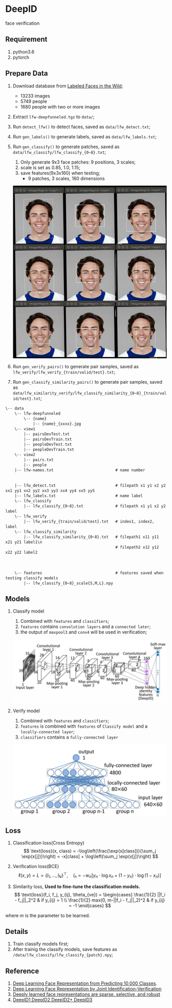 # DeepID
face verification

## Requirement
1. python3.6
2. pytorch

## Prepare Data
1. Download database from [Labeled Faces in the Wild](http://vis-www.cs.umass.edu/lfw/index.html);
    - 13233 images
    - 5749 people
    - 1680 people with two or more images
2. Extract `lfw-deepfunneled.tgz` to `data/`;
3. Run `detect_lfw()` to detect faces, saved as `data/lfw_detect.txt`;
4. Run `gen_labels()` to generate labels, saved as `data/lfw_labels.txt`;
5. Run `gen_classify()` to generate patches, saved as `data/lfw_classify/lfw_classify_{0~8}.txt`;
    1. Only generate 9x3 face patches: 9 positions, 3 scales;
    2. scale is set as 0.85, 1.0, 1.15;
    3. save features(9x3x160) when testing;
        - 9 patches, 3 scales, 160 dimensions 

    ![patches](/images/patches.png)

6. Run `gen_verify_pairs()` to generate pair samples, saved as `lfw_verify/lfw_verify_{train/valid/test}.txt`;
7. Run `gen_classify_similarity_pairs()` to generate pair samples, saved as `data/lfw_similarity_verify/lfw_classify_similarity_{0~8}_{train/valid/test}.txt`;

```
\-- data
    \-- lfw-deepfunneled
        \-- {name}
            |-- {name}_{xxxx}.jpg
    \-- view1
        |-- pairsDevTest.txt
        |-- pairsDevTrain.txt
        |-- peopleDevTest.txt
        |-- peopleDevTrain.txt
    \-- view2
        |-- pairs.txt
        |-- people
    |-- lfw-names.txt                           # name number


    |-- lfw_detect.txt                          # filepath x1 y1 x2 y2 xx1 yy1 xx2 yy2 xx3 yy3 xx4 yy4 xx5 yy5
    |-- lfw_labels.txt                          # name label
    \-- lfw_classify
        |-- lfw_classify_{0~8}.txt              # filepath x1 y1 x2 y2 label
    \-- lfw_verify
        |-- lfw_verify_{train/valid/test}.txt   # index1, index2, label
    \-- lfw_classify_similarity
        |-- lfw_classify_similarity_{0~8}.txt   # filepath1 x11 y11 x21 y21 label1\n
                                                # filepath2 x12 y12 x22 y22 label2
    

    
    \-- features                                # features saved when testing classify models
        |-- lfw_classify_{0~8}_scale{S,M,L}.npy

```

## Models
1. Classify model
    1. Combined with `features` and `classifiers`;
    2. `features` contains `convolution layers` and a `connected later`;
    3. the output of `maxpool3` and `conv4` will be used in verification;

    ![classifier_model](/images/classifier_model.png)

2. Verify model
    1. Combined with `features` and `classifiers`;
    2. `features` is combined with `features` of `Classify model` and a `locally-connected layer`;
    3. `classifiers` contains a `fully-connected layer`

    ![verifier_model](/images/verifier_model.png)

## Loss
1. Classification loss(Cross Entropy)
$$
\text{loss}(x, class) = -\log\left(\frac{\exp(x[class])}{\sum_j \exp(x[j])}\right)
                   = -x[class] + \log\left(\sum_j \exp(x[j])\right)
$$
    
2. Verification loss(BCE)
$$
\ell(x, y) = L = \{l_1,\dots,l_N\}^\top, \quad
l_n = - w_n \left[ y_n \cdot \log x_n + (1 - y_n) \cdot \log (1 - x_n) \right]
$$

3. Similarity loss, **Used to fine-tune the classification models.**
$$
\text{loss}(f_i, f_j, y_{ij}, \theta_{ve}) = 
\begin{cases}
    \frac{1}{2} ||f_i - f_j||_2^2 & if y_{ij} =  1 \\
    \frac{1}{2} max(0, m-||f_i - f_j||_2)^2 & if y_{ij} = -1 
\end{cases}
$$

where $m$ is the parameter to be learned.

## Details
1. Train classify models first;
2. After trainig the classify models, save features as `/data/lfw_classify/lfw_classify_{patch}.npy`;
<!-- 3. Flip patches to generate more features; -->

## Reference
1. [Deep Learning Face Representation from Predicting 10,000 Classes](https://ieeexplore.ieee.org/document/6909640?tp=&arnumber=6909640&refinements%3D4291944822%26sortType%3Ddesc_p_Publication_Year%26ranges%3D2014_2014_p_Publication_Year%26pageNumber%3D284%26rowsPerPage%3D100=).
2. [Deep Learning Face Representation by Joint Identification-Verification](https://www.researchgate.net/publication/263237688_Deep_Learning_Face_Representation_by_Joint_Identification-Verification)
3. [Deeply learned face representations are sparse, selective, and robust](http://xueshu.baidu.com/s?wd=paperuri:%28107f066157bf469540490ec52b0e65cd%29&filter=sc_long_sign&tn=SE_xueshusource_2kduw22v&sc_vurl=http://ieeexplore.ieee.org/xpls/icp.jsp?arnumber=7298907&ie=utf-8&sc_us=5787535078988981639)
4. [DeepID1 DeepID2 DeepID2+ DeepID3](https://blog.csdn.net/yuanchheneducn/article/details/51034463)
